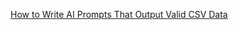 [How to Write AI Prompts That Output Valid CSV Data](https://build5nines.com/how-to-write-ai-prompts-that-output-valid-csv-data/)
